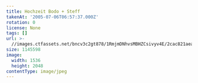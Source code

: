 ```yaml
---
title: Hochzeit Bodo + Steff
takenAt: '2005-07-06T06:57:37.000Z'
rotation: 0
license: None
tags: []
url: >-
  //images.ctfassets.net/bncv3c2gt878/1RmjmDNhvsMBHZCsivyv4E/2cac821aea9d95c51e39efab38c882b5/hochzeit-bodo--steff_4560369566_o
size: 1145598
image:
  width: 1536
  height: 2048
contentType: image/jpeg
---
```


